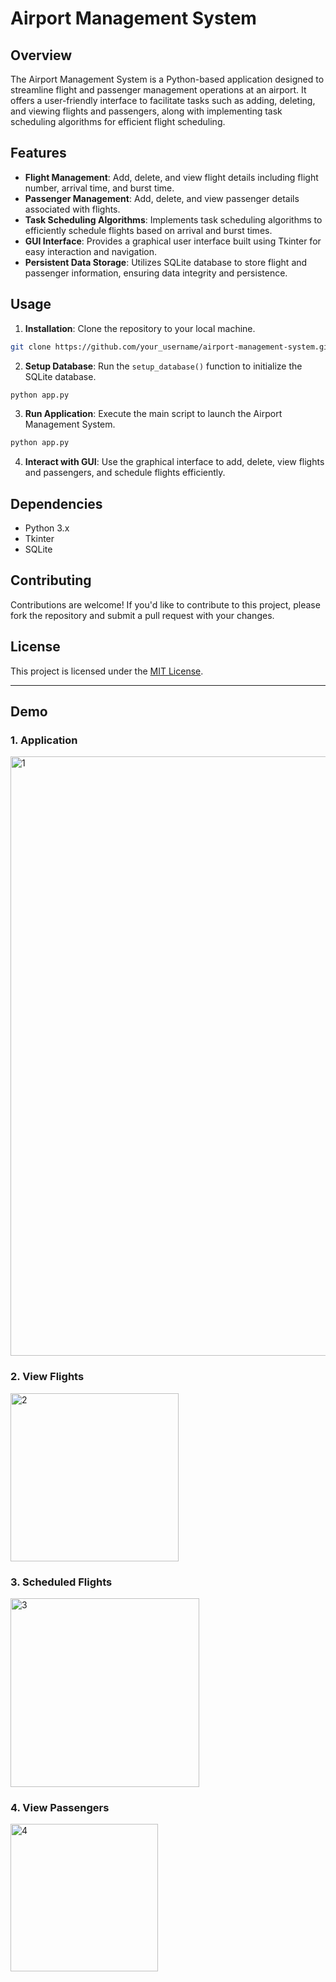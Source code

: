 # Airport Management System

## Overview
The Airport Management System is a Python-based application designed to streamline flight and passenger management operations at an airport. It offers a user-friendly interface to facilitate tasks such as adding, deleting, and viewing flights and passengers, along with implementing task scheduling algorithms for efficient flight scheduling.

## Features
- **Flight Management**: Add, delete, and view flight details including flight number, arrival time, and burst time.
- **Passenger Management**: Add, delete, and view passenger details associated with flights.
- **Task Scheduling Algorithms**: Implements task scheduling algorithms to efficiently schedule flights based on arrival and burst times.
- **GUI Interface**: Provides a graphical user interface built using Tkinter for easy interaction and navigation.
- **Persistent Data Storage**: Utilizes SQLite database to store flight and passenger information, ensuring data integrity and persistence.

## Usage
1. **Installation**: Clone the repository to your local machine.

```bash
git clone https://github.com/your_username/airport-management-system.git
```

2. **Setup Database**: Run the `setup_database()` function to initialize the SQLite database.

```python
python app.py
```

3. **Run Application**: Execute the main script to launch the Airport Management System.

```python
python app.py
```

4. **Interact with GUI**: Use the graphical interface to add, delete, view flights and passengers, and schedule flights efficiently.

## Dependencies
- Python 3.x
- Tkinter
- SQLite

## Contributing
Contributions are welcome! If you'd like to contribute to this project, please fork the repository and submit a pull request with your changes.

## License
This project is licensed under the [MIT License](LICENSE).

---

## Demo

### 1. Application
<img width="959" height="auto" alt="1" src="https://github.com/harshiniraj311/airport-management-system/assets/155360804/486d2a19-6841-478a-9aa9-060714b525ed">

### 2. View Flights
<img width="269" height="auto" alt="2" src="https://github.com/harshiniraj311/airport-management-system/assets/155360804/0146b561-ca74-479a-8142-7d38d6c6f75f">

### 3. Scheduled Flights
<img width="302" height="auto" alt="3" src="https://github.com/harshiniraj311/airport-management-system/assets/155360804/a6fadc39-adad-4026-bb28-0ca19a95df70">

### 4. View Passengers
<img width="236" height="auto" alt="4" src="https://github.com/harshiniraj311/airport-management-system/assets/155360804/abe8183e-8b36-418f-b1eb-4f30915c1362">


